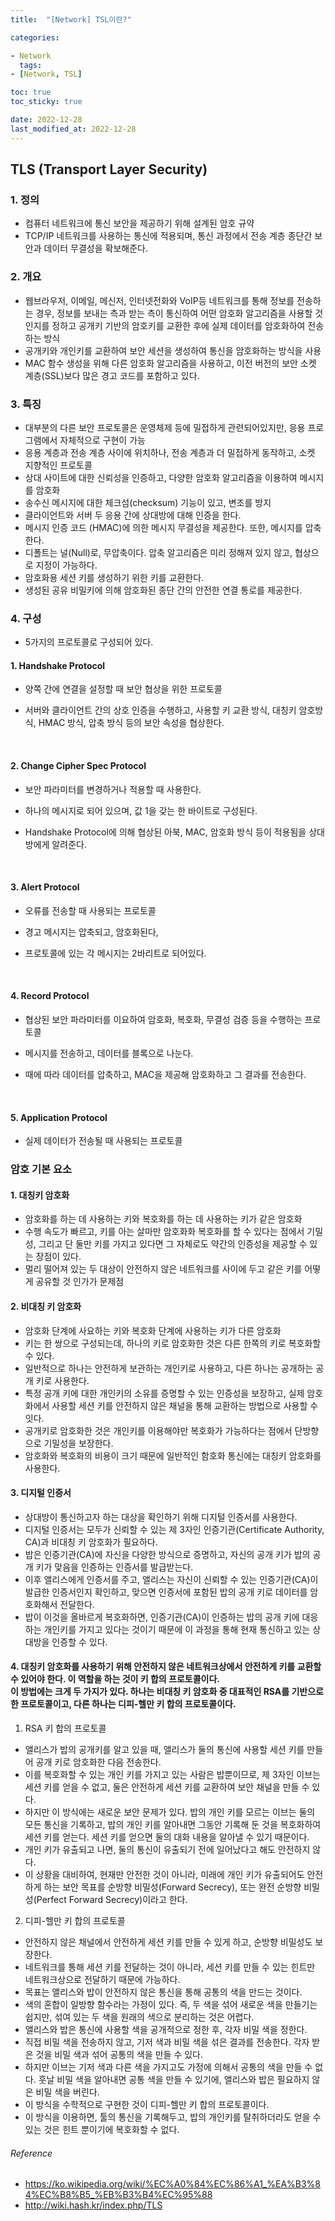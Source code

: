 ```yaml
---
title:  "[Network] TSL이란?"

categories:

- Network
  tags:
- [Network, TSL]

toc: true
toc_sticky: true

date: 2022-12-28
last_modified_at: 2022-12-28
---
```


## TLS (Transport Layer Security)

### 1. 정의

- 컴퓨터 네트워크에 통신 보안을 제공하기 위해 설계된 암호 규약
- TCP/IP 네트워크를 사용하는 통신에 적용되며, 통신 과정에서 전송 계층 종단간 보안과 데이터 무결성을 확보해준다.

### 2. 개요

- 웹브라우저, 이메일, 메신저, 인터넷전화와 VoIP등 네트워크를 통해 정보를 전송하는 경우, 정보를 보내는 측과 받는 측이 통신하여 어떤 암호화 알고리즘을 사용할 것인지를 정하고 공개키 기반의 암호키를 교환한
  후에 실제 데이터를 암호화하여 전송하는 방식
- 공개키와 개인키를 교환하여 보안 세션을 생성하여 통신을 암호화하는 방식을 사용
- MAC 함수 생성을 위해 다른 암호화 알고리즘을 사용하고, 이전 버전의 보안 소켓 계층(SSL)보다 많은 경고 코드를 포함하고 있다.

### 3. 특징

- 대부분의 다른 보안 프로토콜은 운영체제 등에 밀접하게 관련되어있지만, 응용 프로그램에서 자체적으로 구현이 가능
- 응용 계층과 전송 계층 사이에 위치하나, 전송 계층과 더 밀접하게 동작하고, 소켓 지향적인 프로토콜
- 상대 사이트에 대한 신뢰성을 인증하고, 다양한 암호화 알고리즘을 이용하여 메시지를 암호화
- 송수신 메시지에 대한 체크섬(checksum) 기능이 있고, 변조를 방지
- 클라이언트와 서버 두 응용 간에 상대방에 대해 인증을 한다.
- 메시지 인증 코드 (HMAC)에 의한 메시지 무결성을 제공한다. 또한, 메시지를 압축한다.
- 디폴트는 널(Null)로, 무압축이다. 압축 알고리즘은 미리 정해져 있지 않고, 협상으로 지정이 가능하다.
- 암호화용 세션 키를 생성하기 위한 키를 교환한다.
- 생성된 공유 비밀키에 의해 암호화된 종단 간의 안전한 연결 통로를 제공한다.

### 4. 구성

- 5가지의 프로토콜로 구성되어 있다.

#### 1. Handshake Protocol

- 양쪽 간에 연결을 설정할 때 보안 협상을 위한 프로토콜
- 서버와 클라이언트 간의 상호 인증을 수행하고, 사용할 키 교환 방식, 대칭키 암호방식, HMAC 방식, 압축 방식 등의 보안 속성을 협상한다.

   <br>

#### 2. Change Cipher Spec Protocol

- 보안 파라미터를 변경하거나 적용할 때 사용한다.
- 하나의 메시지로 되어 있으며, 값 1을 갖는 한 바이트로 구성된다.
- Handshake Protocol에 의해 협상된 아북, MAC, 암호화 방식 등이 적용됨을 상대방에게 알려준다.

   <br>

#### 3. Alert Protocol

- 오류를 전송할 때 사용되는 프로토콜
- 경고 메시지는 압축되고, 암호화된다,
- 프로토콜에 있는 각 메시지는 2바리트로 되어있다.

   <br>

#### 4. Record Protocol

- 협상된 보안 파라미터를 이요하여 암호화, 복호화, 무결성 검증 등을 수행하는 프로토콜
- 메시지를 전송하고, 데이터를 블록으로 나눈다.
- 때에 따라 데이터를 압축하고, MAC을 제공해 암호화하고 그 결과를 전송한다.

   <br>

#### 5. Application Protocol

- 실제 데이터가 전송될 때 사용되는 프로토콜

### 암호 기본 요소

#### 1. 대칭키 암호화

- 암호화를 하는 데 사용하는 키와 복호화를 하는 데 사용하는 키가 같은 암호화
- 수행 속도가 빠르고, 키를 아는 살마만 암호화화 복호화를 할 수 있다는 점에서 기밀성, 그리고 단 둘만 키를 가지고 있다면 그 자체로도 약간의 인증성을 제공할 수 있는 장점이 있다.
- 멀리 떨어져 있는 두 대상이 안전하지 않은 네트워크를 사이에 두고 같은 키를 어떻게 공유할 것 인가가 문제점

#### 2. 비대칭 키 암호화

- 암호화 단계에 사요하는 키와 복호화 단계에 사용하는 키가 다른 암호화
- 키는 한 쌍으로 구성되는데, 하나의 키로 암호화한 것은 다른 한쪽의 키로 복호화할 수 있다.
- 일반적으로 하나는 안전하게 보관하는 개인키로 사용하고, 다른 하나는 공개하는 공개 키로 사용한다.
- 특정 공개 키에 대한 개인키의 소유를 증명할 수 있는 인증성을 보장하고, 실제 암호화에서 사용할 세션 키를 안전하지 않은 채널을 통해 교환하는 방법으로 사용할 수 잇다.
- 공개키로 암호화한 것은 개인키를 이용해야만 복호화가 가능하다는 점에서 단방향으로 기밀성을 보장한다.
- 암호화와 복호화의 비용이 크기 때문에 일반적인 함호화 통신에는 대칭키 암호화를 사용한다.

#### 3. 디지털 인증서

- 상대방이 통신하고자 하는 대상을 확인하기 위해 디지털 인증서를 사용한다.
- 디지털 인증서는 모두가 신뢰할 수 있는 제 3자인 인증기관(Certificate Authority, CA)과 비대칭 키 암호화가 필요하다.
- 밥은 인증기관(CA)에 자신을 다양한 방식으로 증명하고, 자신의 공개 키가 밥의 공개 키가 맞음을 인증하는 인증서를 발급받는다.
- 이후 앨리스에게 인증서를 주고, 앨리스는 자신이 신뢰할 수 있는 인증기관(CA)이 발급한 인증서인지 확인하고, 맞으면 인증서에 포함된 밥의 공개 키로 데이터를 암호화해서 전달한다.
- 밥이 이것을 올바르게 복호화하면, 인증기관(CA)이 인증하는 밥의 공개 키에 대응하는 개인키를 가지고 있다는 것이기 때문에 이 과정을 통해 현재 통신하고 있는 상대방을 인증할 수 있다.

#### 4. 대칭키 암호화를 사용하기 위해 안전하지 않은 네트워크상에서 안전하게 키를 교환할 수 있어야 한다. 이 역할을 하는 것이 키 합의 프로토콜이다. <br> 이 방법에는 크게 두 가지가 있다. 하나는 비대칭 키 암호화 중 대표적인 RSA를 기반으로 한 프로토콜이고, 다른 하나는 디피-헬만 키 합의 프로토콜이다.

1. RSA 키 합의 프로토콜

- 앨리스가 밥의 공개키를 알고 있을 때, 앨리스가 둘의 통신에 사용할 세션 키를 만들어 공개 키로 암호화한 다음 전송한다.
- 이를 복호화할 수 있는 개인 키를 가지고 있는 사람은 밥뿐이므로, 제 3자인 이브는 세션 키를 얻을 수 없고, 둘은 안전하게 세션 키를 교환하여 보안 채널을 만들 수 있다.
- 하지만 이 방식에는 새로운 보안 문제가 있다. 밥의 개인 키를 모르는 이브는 둘의 모든 통신을 기록하고, 밥의 개인 키를 알아내면 그동안 기록해 둔 것을 복호화하여 세션 키를 얻는다. 세션 키를 얻으면 둘의 대화
  내용을 알아낼 수 있기 때문이다.
- 개인 키가 유출되고 나면, 둘의 통신이 유출되기 전에 일어났다고 해도 안전하지 않다.
- 이 상황을 대비하여, 현재만 안전한 것이 아니라, 미래에 개인 키가 유출되어도 안전하게 하는 보안 목표를 순방향 비밀성(Forward Secrecy), 또는 완전 순방향 비밀성(Perfect Forward
  Secrecy)이라고 한다.

2. 디피-헬만 키 합의 프로토콜

- 안전하지 않은 채널에서 안전하게 세션 키를 만들 수 있게 하고, 순방향 비밀성도 보장한다.
- 네트워크를 통해 세션 키를 전달하는 것이 아니라, 세션 키를 만들 수 있는 힌트만 네트워크상으로 전달하기 때문에 가능하다.
- 목표는 앨리스와 밥이 안전하지 않은 통신을 통해 공통의 색을 만드는 것이다.
- 색의 혼합이 일방향 함수라는 가정이 있다. 즉, 두 색을 섞어 새로운 색을 만들기는 쉽지만, 섞여 있는 두 색을 원래의 색으로 분리하는 것은 어렵다.
- 앨리스와 밥은 통신에 사용할 색을 공개적으로 정한 후, 각자 비밀 색을 정한다.
- 직접 비밀 색을 전송하지 않고, 기저 색과 비밀 색을 섞은 결과를 전송한다. 각자 받은 것을 비밀 색과 섞어 공통의 색을 만들 수 있다.
- 하지만 이브는 기저 색과 다른 색을 가지고도 가정에 의해서 공통의 색을 만들 수 없다. 훗날 비밀 색을 알아내면 공통 색을 만들 수 있기에, 앨리스와 밥은 필요하지 않은 비밀 색을 버린다.
- 이 방식을 수학적으로 구현한 것이 디피-헬만 키 합의 프로토콜이다.
- 이 방식을 이용하면, 툴의 통신을 기록해두고, 밥의 개인키를 탈취하더라도 얻을 수 있는 것은 힌트 뿐이기에 복호화할 수 없다.

###### Reference

- https://ko.wikipedia.org/wiki/%EC%A0%84%EC%86%A1_%EA%B3%84%EC%B8%B5_%EB%B3%B4%EC%95%88
- http://wiki.hash.kr/index.php/TLS
